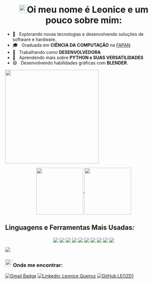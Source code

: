 <!--### Hi there 👋

**leozd1/leozd1** is a ✨ _special_ ✨ repository because its `README.md` (this file) appears on your GitHub profile.

Here are some ideas to get you started:

- 🔭 I’m currently working on ...
- 🌱 I’m currently learning ...
- 👯 I’m looking to collaborate on ...
- 🤔 I’m looking for help with ...
- 💬 Ask me about ...
- 📫 How to reach me: ...
- 😄 Pronouns: ...
- ⚡ Fun fact: ...
-->

<h1 align="center"><img src="https://media.giphy.com/media/hvRJCLFzcasrR4ia7z/giphy.gif" width="25px">Oi meu nome é Leonice e um pouco sobre mim:</h1></img>

- 🤔 &nbsp; Explorando novas tecnologias e desenvolvendo soluções de software e hardware.
- 🎓 &nbsp; Graduada em **CIÊNCIA DA COMPUTAÇÃO** na <a href="https://www.suafaculdade.com.br/fapan/">FAPAN</a>.
- 💼 &nbsp; Trabalhando como **DESENVOLVEDORA**
- 🌱 &nbsp; Aprendendo mais sobre **PYTHON e SUAS VERSATILIDADES**
- 😄 &nbsp; Desenvolvendo habilidades gráficas com **BLENDER**.

<img align="center" width="300" src="https://i2.wp.com/allhtaccess.info/wp-content/uploads/2018/03/programming.gif?fit=1281%2C716&ssl=1" />
<p align="center">
  <a href="https://github.com/leozd1">
    <img
      align="center"
      height="150em"
      src="https://github-readme-stats.vercel.app/api?username=leozd1&theme=default&show_icons=true"
    />
  </a>
  <a href="https://github.com/leozd1">
    <img
      align="center"
      height="150em"
      src="https://github-readme-stats.vercel.app/api/top-langs/?username=leozd1&hide=html&layout=compact=true&theme=default"
    />
  </a>
</p>

## **Linguagens e Ferramentas Mais Usadas:** 
<p align="center">
<img align="center" src="https://img.shields.io/badge/GitHub-100000?style=for-the-badge&logo=github&logoColor=white" />
<img align="center" src="https://img.shields.io/badge/Git-E34F26?style=for-the-badge&logo=git&logoColor=white" />
<img align="center" src="https://img.shields.io/badge/Python-14354C?style=for-the-badge&logo=python&logoColor=white" />
<img align="center" src="https://img.shields.io/badge/CSS-239120?&style=for-the-badge&logo=css3&logoColor=white" />
<img align="center" src="https://img.shields.io/badge/HTML5-E34F26?style=for-the-badge&logo=html5&logoColor=white" />
<img align="center" src="https://img.shields.io/badge/Django-092E20?style=for-the-badge&logo=django&logoColor=white" />
<img align="center" src="https://img.shields.io/badge/Bootstrap-563D7C?style=for-the-badge&logo=bootstrap&logoColor=white" />
<img align="center" src="https://img.shields.io/badge/MySQL-00000F?style=for-the-badge&logo=mysql&logoColor=white" />
<img align="center" src="https://img.shields.io/badge/SQLite-07405E?style=for-the-badge&logo=sqlite&logoColor=white" />
<img align="center" src="https://img.shields.io/badge/Microsoft_Office-D83B01?style=for-the-badge&logo=microsoft-office&logoColor=white" />
</p>
<img src="BadgeURLAqui" />

<h3 align="left"><img src="https://www.imagensanimadas.com/data/media/1667/globo-terrestre-imagem-animada-0027.gif" width="25px">Onde me encontrar:</h3></img>

[![Gmail Badge](https://img.shields.io/badge/Microsoft_Outlook-0078D4?style=for-the-badge&logo=microsoft-outlook&logoColor=white)](mailto:leozd1@outlook.com)
[![Linkedin: Leonice Queiroz](https://img.shields.io/badge/-Leonice-blue?style=flat-square&logo=Linkedin&logoColor=white&link=https://www.linkedin.com/in/leonice-queiroz-880181126)](https://www.linkedin.com/in/leonice-queiroz-880181126/)
[![GitHub LEOZD1]( https://img.shields.io/github/followers/VanessaSwerts?label=follow&style=social)](https://github.com/leozd1)





